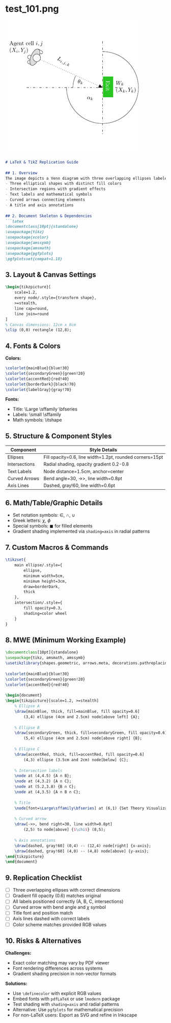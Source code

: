 # test_101.png

![test_101.png](../../../eval_dataset/images/test_101.png)

```markdown
# LaTeX & TikZ Replication Guide

## 1. Overview
The image depicts a Venn diagram with three overlapping ellipses labeled A, B, and C. The primary theme is set theory representation. Main components include:
- Three elliptical shapes with distinct fill colors
- Intersection regions with gradient effects
- Text labels and mathematical symbols
- Curved arrows connecting elements
- A title and axis annotations

## 2. Document Skeleton & Dependencies
```latex
\documentclass[10pt]{standalone}
\usepackage{tikz}
\usepackage{xcolor}
\usepackage{amssymb}
\usepackage{amsmath}
\usepackage{pgfplots}
\pgfplotsset{compat=1.18}
```

## 3. Layout & Canvas Settings
```latex
\begin{tikzpicture}[
    scale=1.2,
    every node/.style={transform shape},
    >=stealth,
    line cap=round,
    line join=round
]
% Canvas dimensions: 12cm x 8cm
\clip (0,0) rectangle (12,8);
```

## 4. Fonts & Colors
**Colors:**
```latex
\colorlet{mainBlue}{blue!30}
\colorlet{secondaryGreen}{green!20}
\colorlet{accentRed}{red!40}
\colorlet{borderDark}{black!70}
\colorlet{labelGray}{gray!70}
```

**Fonts:**
- Title: \Large \sffamily \bfseries
- Labels: \small \sffamily
- Math symbols: \itshape

## 5. Structure & Component Styles
| Component       | Style Details                                  |
|-----------------|----------------------------------------------|
| Ellipses        | Fill opacity=0.6, line width=1.2pt, rounded corners=15pt |
| Intersections    | Radial shading, opacity gradient 0.2-0.8      |
| Text Labels     | Node distance=1.5cm, anchor=center            |
| Curved Arrows   | Bend angle=30, ->>, line width=0.8pt           |
| Axis Lines      | Dashed, gray!60, line width=0.6pt             |

## 6. Math/Table/Graphic Details
- Set notation symbols: $\in$, $\cap$, $\cup$
- Greek letters: $\chi$, $\phi$
- Special symbols: $\blacksquare$ for filled elements
- Gradient shading implemented via `shading=axis` in radial patterns

## 7. Custom Macros & Commands
```latex
\tikzset{
    main ellipse/.style={
        ellipse,
        minimum width=5cm,
        minimum height=3cm,
        draw=borderDark,
        thick
    },
    intersection/.style={
        fill opacity=0.3,
        shading=color wheel
    }
}
```

## 8. MWE (Minimum Working Example)
```latex
\documentclass[10pt]{standalone}
\usepackage{tikz, amsmath, amssymb}
\usetikzlibrary{shapes.geometric, arrows.meta, decorations.pathreplacing}

\colorlet{mainBlue}{blue!30}
\colorlet{secondaryGreen}{green!20}
\colorlet{accentRed}{red!40}

\begin{document}
\begin{tikzpicture}[scale=1.2, >=stealth]
    % Ellipse A
    \draw[mainBlue, thick, fill=mainBlue, fill opacity=0.6] 
        (3,4) ellipse (4cm and 2.5cm) node[above left] {A};
    
    % Ellipse B
    \draw[secondaryGreen, thick, fill=secondaryGreen, fill opacity=0.6] 
        (5,4) ellipse (4cm and 2.5cm) node[above right] {B};
    
    % Ellipse C
    \draw[accentRed, thick, fill=accentRed, fill opacity=0.6] 
        (4,3) ellipse (3.5cm and 2cm) node[below] {C};
    
    % Intersection labels
    \node at (4,4.5) {A ∩ B};
    \node at (4,3.2) {A ∩ C};
    \node at (5.2,3.8) {B ∩ C};
    \node at (4,3.5) {A ∩ B ∩ C};
    
    % Title
    \node[font=\Large\sffamily\bfseries] at (6,1) {Set Theory Visualization};
    
    % Curved arrow
    \draw[->>, bend right=30, line width=0.8pt] 
        (2,5) to node[above] {$\chi$} (8,5);
    
    % Axis annotations
    \draw[dashed, gray!60] (0,4) -- (12,4) node[right] {x-axis};
    \draw[dashed, gray!60] (4,0) -- (4,8) node[above] {y-axis};
\end{tikzpicture}
\end{document}
```

## 9. Replication Checklist
- [ ] Three overlapping ellipses with correct dimensions
- [ ] Gradient fill opacity (0.6) matches original
- [ ] All labels positioned correctly (A, B, C, intersections)
- [ ] Curved arrow with bend angle and $\chi$ symbol
- [ ] Title font and position match
- [ ] Axis lines dashed with correct labels
- [ ] Color scheme matches provided RGB values

## 10. Risks & Alternatives
**Challenges:**
- Exact color matching may vary by PDF viewer
- Font rendering differences across systems
- Gradient shading precision in non-vector formats

**Solutions:**
- Use `\definecolor` with explicit RGB values
- Embed fonts with `pdfLaTeX` or use `lmodern` package
- Test shading with `shading=axis` and radial patterns
- Alternative: Use `pgfplots` for mathematical precision
- For non-LaTeX users: Export as SVG and refine in Inkscape
```
